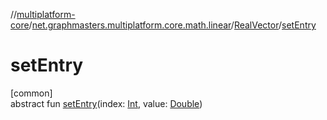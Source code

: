//[multiplatform-core](../../../index.md)/[net.graphmasters.multiplatform.core.math.linear](../index.md)/[RealVector](index.md)/[setEntry](set-entry.md)

# setEntry

[common]\
abstract fun [setEntry](set-entry.md)(index: [Int](https://kotlinlang.org/api/latest/jvm/stdlib/kotlin/-int/index.html), value: [Double](https://kotlinlang.org/api/latest/jvm/stdlib/kotlin/-double/index.html))
